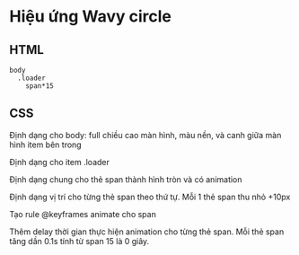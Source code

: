 # Hiệu ứng Wavy circle

## HTML

```
body
  .loader
    span*15
```

## CSS

Định dạng cho body: full chiều cao màn hình, màu nền, và canh giữa màn hình item bên trong

Định dạng cho item .loader

Định dạng chung cho thẻ span thành hình tròn và có animation

Định dạng vị trí cho từng thẻ span theo thứ tự. Mỗi 1 thẻ span thu nhỏ +10px

Tạo rule @keyframes animate cho span

Thêm delay thời gian thực hiện animation cho từng thẻ span. Mỗi thẻ span tăng dần 0.1s tính từ span 15 là 0 giây.
